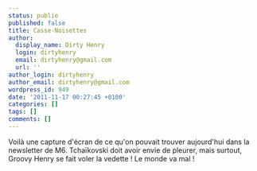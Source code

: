 ```yaml
---
status: publie
published: false
title: Casse-Noisettes
author:
  display_name: Dirty Henry
  login: dirtyhenry
  email: dirtyhenry@gmail.com
  url: ''
author_login: dirtyhenry
author_email: dirtyhenry@gmail.com
wordpress_id: 949
date: '2011-11-17 00:27:45 +0100'
categories: []
tags: []
comments: []
---
```

Voilà une capture d'écran de ce qu'on pouvait trouver aujourd'hui dans la newsletter de M6. Tchaïkovski doit avoir envie de pleurer, mais surtout, Groovy Henry se fait voler la vedette ! Le monde va mal !
